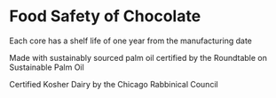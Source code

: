 # Food Safety of Chocolate

<!-- ellie section -->

Each core has a shelf life of one year from the manufacturing date

Made with sustainably sourced palm oil certified by the Roundtable on Sustainable Palm Oil

Certified Kosher Dairy by the Chicago Rabbinical Council

